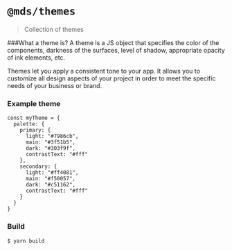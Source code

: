 # `@mds/themes`

> Collection of themes

###What a theme is?
A theme is a JS object that specifies the color of the components, darkness of the surfaces, level of shadow, appropriate opacity of ink elements, etc.

Themes let you apply a consistent tone to your app. It allows you to customize all design aspects of your project in order to meet the specific needs of your business or brand.


### Example theme

```
const myTheme = {
  palette: {
    primary: {
      light: "#7986cb",
      main: "#3f51b5",
      dark: "#303f9f",
      contrastText: "#fff"
    },
    secondary: {
      light: "#ff4081",
      main: "#f50057",
      dark: "#c51162",
      contrastText: "#fff"
    }
  }
}
```

### Build
`$ yarn build`